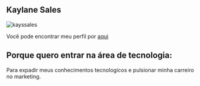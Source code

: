 ## Kaylane Sales

![kayssales](https://avatars.githubusercontent.com/u/168232380?v=4)

Você pode encontrar meu perfil por [aqui](https://github.com/Kayssales)

## Porque quero entrar na área de tecnologia:

Para expadir meus conhecimentos tecnologicos e pulsionar minha carreiro no marketing. 